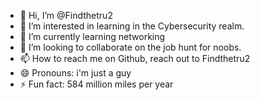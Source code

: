 - 👋 Hi, I’m @Findthetru2
- 👀 I’m interested in learning in the Cybersecurity realm.
- 🌱 I’m currently learning networking 
- 💞️ I’m looking to collaborate on the job hunt for noobs.
- 📫 How to reach me on Github, reach out to Findthetru2
- 😄 Pronouns: i'm just a guy
- ⚡ Fun fact: 584 million miles per year

<!---
Findthetru2/Findthetru2 is a ✨ special ✨ repository because its `README.md` (this file) appears on your GitHub profile.
You can click the Preview link to take a look at your changes.
--->
